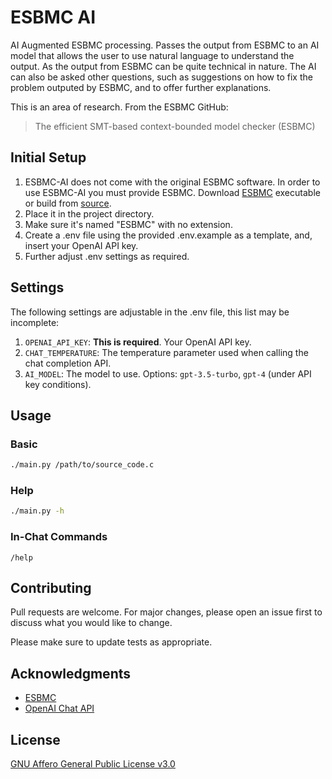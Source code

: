 # ESBMC AI

AI Augmented ESBMC processing. Passes the output from ESBMC to an AI model that allows the user to use
natural language to understand the output. As the output from ESBMC can be quite technical in nature.
The AI can also be asked other questions, such as suggestions on how to fix the problem outputed by ESBMC,
and to offer further explanations.

This is an area of research. From the ESBMC GitHub:

> The efficient SMT-based context-bounded model checker (ESBMC)

## Initial Setup

1. ESBMC-AI does not come with the original ESBMC software. In order to use ESBMC-AI you must provide ESBMC. Download [ESBMC](http://esbmc.org/) executable or build from [source](https://github.com/esbmc/esbmc).
2. Place it in the project directory.
3. Make sure it's named "ESBMC" with no extension.
4. Create a .env file using the provided .env.example as a template, and, insert your OpenAI API key.
5. Further adjust .env settings as required.

## Settings

The following settings are adjustable in the .env file, this list may be incomplete:

1. `OPENAI_API_KEY`: **This is required**. Your OpenAI API key.
2. `CHAT_TEMPERATURE`: The temperature parameter used when calling the chat completion API.
3. `AI_MODEL`: The model to use. Options: `gpt-3.5-turbo`, `gpt-4` (under API key conditions).

## Usage

### Basic

```bash
./main.py /path/to/source_code.c
```

### Help

```bash
./main.py -h
```

### In-Chat Commands

```
/help
```

## Contributing

Pull requests are welcome. For major changes, please open an issue first
to discuss what you would like to change.

Please make sure to update tests as appropriate.

## Acknowledgments

- [ESBMC](https://github.com/esbmc/esbmc)
- [OpenAI Chat API](https://platform.openai.com/docs/guides/chat)

## License

[GNU Affero General Public License v3.0](https://github.com/Yiannis128/esbmc-ai/blob/master/LICENSE)
